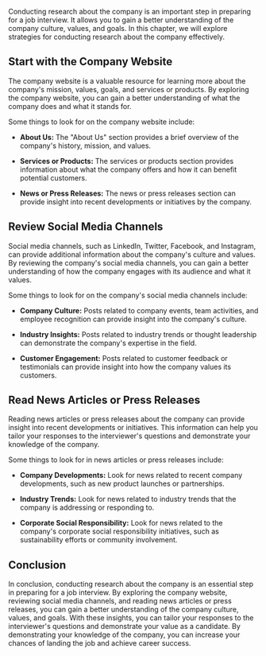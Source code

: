 
Conducting research about the company is an important step in preparing for a job interview. It allows you to gain a better understanding of the company culture, values, and goals. In this chapter, we will explore strategies for conducting research about the company effectively.

Start with the Company Website
------------------------------

The company website is a valuable resource for learning more about the company's mission, values, goals, and services or products. By exploring the company website, you can gain a better understanding of what the company does and what it stands for.

Some things to look for on the company website include:

* **About Us:** The "About Us" section provides a brief overview of the company's history, mission, and values.

* **Services or Products:** The services or products section provides information about what the company offers and how it can benefit potential customers.

* **News or Press Releases:** The news or press releases section can provide insight into recent developments or initiatives by the company.

Review Social Media Channels
----------------------------

Social media channels, such as LinkedIn, Twitter, Facebook, and Instagram, can provide additional information about the company's culture and values. By reviewing the company's social media channels, you can gain a better understanding of how the company engages with its audience and what it values.

Some things to look for on the company's social media channels include:

* **Company Culture:** Posts related to company events, team activities, and employee recognition can provide insight into the company's culture.

* **Industry Insights:** Posts related to industry trends or thought leadership can demonstrate the company's expertise in the field.

* **Customer Engagement:** Posts related to customer feedback or testimonials can provide insight into how the company values its customers.

Read News Articles or Press Releases
------------------------------------

Reading news articles or press releases about the company can provide insight into recent developments or initiatives. This information can help you tailor your responses to the interviewer's questions and demonstrate your knowledge of the company.

Some things to look for in news articles or press releases include:

* **Company Developments:** Look for news related to recent company developments, such as new product launches or partnerships.

* **Industry Trends:** Look for news related to industry trends that the company is addressing or responding to.

* **Corporate Social Responsibility:** Look for news related to the company's corporate social responsibility initiatives, such as sustainability efforts or community involvement.

Conclusion
----------

In conclusion, conducting research about the company is an essential step in preparing for a job interview. By exploring the company website, reviewing social media channels, and reading news articles or press releases, you can gain a better understanding of the company culture, values, and goals. With these insights, you can tailor your responses to the interviewer's questions and demonstrate your value as a candidate. By demonstrating your knowledge of the company, you can increase your chances of landing the job and achieve career success.
